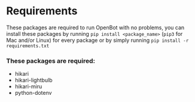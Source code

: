 # Requirements
These packages are required to run OpenBot with no problems, you can install these packages by running `pip install <package_name>` (`pip3` for Mac and/or Linux) for every package or by simply running `pip install -r requirements.txt`

### These packages are required:

* hikari
* hikari-lightbulb
* hikari-miru
* python-dotenv
